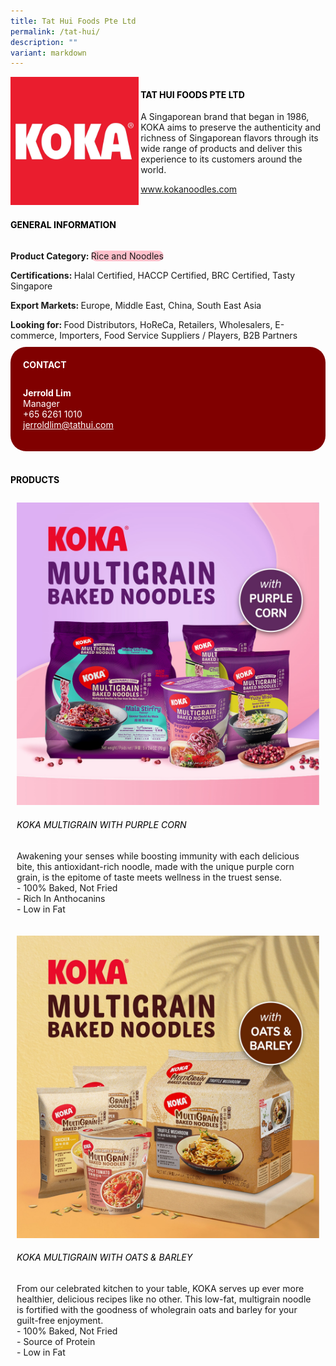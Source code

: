 ```yaml
---
title: Tat Hui Foods Pte Ltd
permalink: /tat-hui/
description: ""
variant: markdown
---
```

<div class="flex-paragraph">
	<div style="display: flex; flex-wrap: wrap;" class="flex-container">
		<div style="flex: 1 1 40%; display: block;" class="card sgds">
			<img src="/images/Tat%20Hui/tat_hui_logo.jpg">
		</div>
		<div style="flex: 1 1 58%; display: block; margin-left: 3px" class="card-sgds">
			<h4 style="text-transform: uppercase; color: black;"><b>Tat Hui Foods Pte Ltd</b></h4>
			<p>A Singaporean brand that began in 1986, KOKA aims to preserve the authenticity and richness of Singaporean flavors through its wide range of products and deliver this experience to its customers around the world.</p>
			<p><a target="_blank" href="https://www.kokanoodles.com">www.kokanoodles.com</a></p>
		</div>
	</div>
</div>

<h4 style="text-transform: uppercase; color: black;">
	<b>General Information</b>
</h4>
<div style="display: flex; flex-wrap: wrap;" class="flex-container">
	<div style="flex: 1 1 65%; display: block; align-self: stretch" class="card sgds">
		<div class="flex-paragraph">
			<p>
				<b>Product Category: </b>
				<span style="background-color: pink; border-radius: 10px;">Rice and Noodles</span>
			</p>
			<p>
				<b>Certifications: </b>Halal Certified, HACCP Certified, BRC Certified, Tasty Singapore
			</p>
			<p>
				<b>Export Markets: </b>Europe, Middle East, China, South East Asia
			</p>
			<p style="margin-bottom: 10px;">
				<b>Looking for: </b>Food Distributors, HoReCa, Retailers, Wholesalers, E-commerce, Importers, Food Service Suppliers / Players, B2B Partners
			</p>
		</div>
	</div>
	<div style="flex: 1 1 35%; padding: 10px; display: block; background-color: maroon; border-radius: 25px; align-self: center;" class="card sgds">
		<h4 style="color: white; margin-top: 10px; margin-left: 10px;">CONTACT</h4>
		<div class="flex-paragraph">
			<p style="padding: 10px; color: white;">
				<b>Jerrold Lim</b>
				<br>Manager<br>+65 6261 1010<br>
				<a style="color: white;" href="mailto:jerroldlim@tathui.com">jerroldlim@tathui.com</a>
			</p>
		</div>
	</div>
</div>
<br>
<h4 style="text-transform: uppercase; color: black;">
	<b>Products</b>
</h4>
<div style="display: flex; flex-wrap: wrap;">
	<div style="flex: 1 1 47%; margin: 10px; display: block;" class="card sgds">
		<div style="display: block;" class="flex-image">
			<img src="/images/Tat%20Hui/tat_hui_product_01.jpg">
		</div>
		<div class="flex-paragraph">
			<h6 style="text-transform: uppercase; color: black;">KOKA Multigrain With Purple Corn</h6>
			<p>Awakening your senses while boosting immunity with each delicious bite, this antioxidant-rich noodle, made with the unique purple corn grain, is the epitome of taste meets wellness in the truest sense.<br>- 100% Baked, Not Fried<br>- Rich In Anthocanins<br>- Low in Fat</p>
		</div>
	</div>
	<div style="flex: 1 1 47%; margin: 10px; display: block;" class="card sgds">
		<div style="display: block;" class="flex-image">
			<img src="/images/Tat%20Hui/tat_hui_product_02.jpg">
		</div>
		<div class="flex-paragraph">
			<h6 style="text-transform: uppercase; color: black;">KOKA Multigrain With Oats &amp; Barley</h6>
			<p>From our celebrated kitchen to your table, KOKA serves up ever more healthier, delicious recipes like no other. This low-fat, multigrain noodle is fortified with the goodness of wholegrain oats and barley for your guilt-free enjoyment.<br>- 100% Baked, Not Fried<br>- Source of Protein<br>- Low in Fat</p>
		</div>
	</div>
</div>